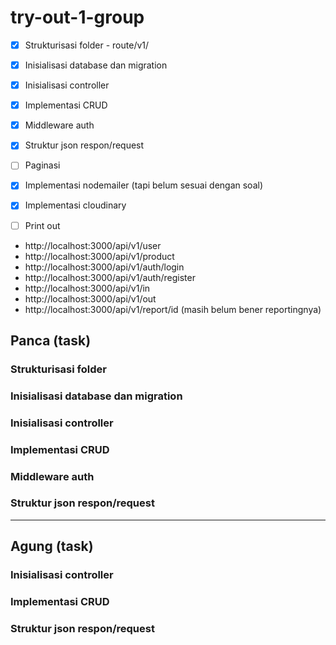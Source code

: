 # try-out-1-group

- [x] Strukturisasi folder - route/v1/ 
- [x] Inisialisasi database dan migration 
- [x] Inisialisasi controller 
- [x] Implementasi CRUD 
- [x] Middleware auth 
- [x] Struktur json respon/request 
- [ ] Paginasi
- [x] Implementasi nodemailer (tapi belum sesuai dengan soal)
- [x] Implementasi cloudinary
- [ ] Print out


* http://localhost:3000/api/v1/user
* http://localhost:3000/api/v1/product
* http://localhost:3000/api/v1/auth/login
* http://localhost:3000/api/v1/auth/register
* http://localhost:3000/api/v1/in
* http://localhost:3000/api/v1/out
* http://localhost:3000/api/v1/report/id (masih belum bener reportingnya)


## Panca (task)

### Strukturisasi folder
### Inisialisasi database dan migration
### Inisialisasi controller
### Implementasi CRUD
### Middleware auth
### Struktur json respon/request

--------------------------------------

## Agung (task) 

### Inisialisasi controller
### Implementasi CRUD
### Struktur json respon/request

